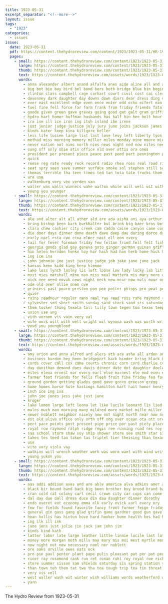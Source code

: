 ```yaml
---
title: 1923-05-31
excerpt_separator: "<!--more-->"
layout: issue
tags:
  - "1923"
categories:
  - issues
issue:
  date: 1923-05-31
  pdf: https://content.thehydroreview.com/content/1923/1923-05-31/HR-1923-05-31.pdf
  pages:
    - small: https://content.thehydroreview.com/content/1923/1923-05-31/small/HR-1923-05-31-01.jpg
      large: https://content.thehydroreview.com/content/1923/1923-05-31/large/HR-1923-05-31-01.jpg
      thumb: https://content.thehydroreview.com/content/1923/1923-05-31/thumbnails/HR-1923-05-31-01.jpg
      text: https://content.thehydroreview.com/assets/words/1923/1923-05-31/HR-1923-05-31-01.txt
      words:
        - anna alexander albert anand alfalfa anes aide aline all and aid ago able are agnes arber alter aver atty
        - big bot bie boy bird bel bond bers both bridge blue bin begin blaze brought birth business but burns beau brow buckles bucki brown band basket burkhalter been below baysinger bride binger board bolt
        - clinton class campbell cage carhart court civil cost cai clerk cover church cause county carl cogar credit city cane custer chief count company character cordell caddo crooks coor child chae course chemin crease col chin cas can cerda con common
        - devenney dark daughter day downs down diers dear dress ding due dan demons dam dents does ditmore during done dinner
        - ever east excellent edge even ence enter edd echo eifert ean earl ewer eral every
        - fuel fine fell force far farm frank from friday friends fatal first flower few freeman fight figures fewer flowers fie for fund fall fire
        - goode given green gave graves going good gat galt gram griffin
        - hydro hart homer huffman husbands has half hin hee holt hour hicks him how high happy hedges hafer home hall her held had hinton hammond harmon honor holding hae
        - ira ise ill ice iron ing itoh island ibe irene
        - just junior judge justice july jury june joins jackson james
        - kinds kater keep kina killgore keller
        - less life lucien large list last love levy left liberty lyon light loss longest let learn lane lack lucky loving latter
        - method miss morning memory miller miles monday mine moore minister marriage march maude moe mica much murphy most mild man main mamie mis men matter more may made
        - never nation not nims north nies news night ned now niles nee new
        - oung off only obie otis office old over ottis ora ones
        - president per present piece peace past peed part pennington pro pay pure pie people page pile prayer pet phelps poor place phe
        - quick
        - reese reg rate ready rock record radio rhea ross real road rise risk regular ree roads roof readnour room rounds ruhl ridenour run
        - seat spry seen save summer surface smoke sol stephen still saturday speed sen school standing son sines shields sunday sweet schools sur subject sai side seven short sears such sugar see she september scripture show scott schoo set street suey shall small senator sin streets stairs sed second sine
        - thomas terrible tha teen times ted tan tota tate trucks them too thing the then ten take than table ton thee town
        - ure use
        - valkenburg very vee verden van
        - waller was walls winners wake walton while will well wit with water wal world wels work writer working wie war wil want wire worn week white went weeks west
        - young you younger
    - small: https://content.thehydroreview.com/content/1923/1923-05-31/small/HR-1923-05-31-02.jpg
      large: https://content.thehydroreview.com/content/1923/1923-05-31/large/HR-1923-05-31-02.jpg
      thumb: https://content.thehydroreview.com/content/1923/1923-05-31/thumbnails/HR-1923-05-31-02.jpg
      text: https://content.thehydroreview.com/assets/words/1923/1923-05-31/HR-1923-05-31-02.txt
      words:
        - ale and alter alt all ather ald are ada aisha ani aya arthur ask
        - bring bishop been bark burkhalter but brink big baer bros bottom bank bartgis boas band bec batis begin ban bradley bos boy breath
        - clara chew cashier city creek cam caddo caine canyon came county can company cree clay cream cast cavin carey chi colony cane court callin coffee claude
        - die door days dinner done death dave deep dau during dorce day dich dees daughter downs dollar davie delay dillow darko
        - early earl esta eve etna elmer east ell eon every
        - fail for fever foreman friday few felton fried fell felt fish frank foote friends fost fon friend from found folly free
        - georgia goods glad gay geneva goto ginger german guinan griffin greeson given good green
        - hin helen herndon henke hay hor hash had has herb home hick hool high hazel hinton horr hydro head hard held hand harry her
        - ing ice ina
        - john johnnie joe just justice judge job jake jane june jack
        - kansas keen kidd king keep klemme
        - lake loss lynch lasley lis left loose low lady lucky las little lars learned lillian leedy last less lindsay
        - must mies marshall mine man miss meal mattera mis mary mere men music mean mon morning musi may monday more
        - nick nee need novak news night neck new near now noti nour notice not nation
        - ode old over ollie ones ove
        - princess past peace preston pon pee potter phipps pro peat pope packard poage plenty part
        - quier
        - rains readnour regular reno real ray read ross rahe raymond rai roy
        - sylvester sed short smith sunday said stock sand sis saturday six struck stay stand sid sugar sweet spencer sit station sack state still stombaugh scott son sun stata she sat store service sim shoulders sick
        - them tucker thing texola toll tilly town tegen tom texas temple the then theal try
        - union use ung
        - vith vernon vis vain very val
        - wife work will with well wright wil wynona wash was worth write weit wyatt waters went week west watson welcome win won weekly wann while weeks woodruff
        - youd you youngblood
    - small: https://content.thehydroreview.com/content/1923/1923-05-31/small/HR-1923-05-31-03.jpg
      large: https://content.thehydroreview.com/content/1923/1923-05-31/large/HR-1923-05-31-03.jpg
      thumb: https://content.thehydroreview.com/content/1923/1923-05-31/thumbnails/HR-1923-05-31-03.jpg
      text: https://content.thehydroreview.com/assets/words/1923/1923-05-31/HR-1923-05-31-03.txt
      words:
        - amy arion and anna alfred ard alers ath are ashe all arden ana anh aid
        - business burden bey been bridgeport back binder bring black bank boy bate big bostick bandy boat bran bing buyers blough but bridge boys buy bloom buta blood boek
        - cords cover call cox came courts chronic corn cord charlie come cane crosswhite cheap cedar clyde cee
        - day dunithan demand does davis dinner date dot daughter dooley dole
        - estes elena ernest ear every earl else earnest ele end even east eary
        - farmer foot friends for fells flesh fruit fine friday fea fara fry foe first finder fell fond frys fae farm few fly from
        - ground gordon getting gladys good gave green greeson gregg
        - home homes horse hole hastings hamilton hart hail honor henry had hands head him hurt hom how herndon harvest henke hardware has harn hydro hem hatfield hot hinder hinton her
        - inch ice ing iva
        - john joe jones jess jake just june
        - kroger
        - lake lemon large left leona let like lucile leonard lis lied lother levi los last line lorene ler
        - mules much man morning many mildred more market mille miller mule made menary meal monday miles miss mckee monica mary meno mccool miler mill measles
        - neuer noblett neighbor nicely new not night north near now noah noon
        - ost old olive office only orth off ong over ocean ota ott ore
        - peet pace points post present pipe price por past piety place pie pure pleasant poage plenty piper per
        - royal row raymond ralph ridge regis ree running road res roy rian rock rank run real ren ruhl red ridenour rain
        - saa school storm shaw suy ship shower store see smith star sister south sal son shadow soren sale street sunda sailor surprise sie seed sunday sack southern stephenson sad spain sales scott saturday story season sare states stoves special side sell sit six steel
        - takes tes teed tan taken tas triplet tier theising than texas tice tri tow the thur trees teter triplett them too tell twine tra tee
        - use
        - vite very viola vay
        - watkins will wrench weather work was worm want with wind write wash ways water wife wheat west week wann wide
        - young yukon you
    - small: https://content.thehydroreview.com/content/1923/1923-05-31/small/HR-1923-05-31-04.jpg
      large: https://content.thehydroreview.com/content/1923/1923-05-31/large/HR-1923-05-31-04.jpg
      thumb: https://content.thehydroreview.com/content/1923/1923-05-31/thumbnails/HR-1923-05-31-04.jpg
      text: https://content.thehydroreview.com/assets/words/1923/1923-05-31/HR-1923-05-31-04.txt
      words:
        - aas addi addison aves and are able america alva adkins amer ana atlas antes all altus alert ako ala allio aid ange
        - black bir bound band back big been brother buy brood brand ball bana brides bran butler barc better brought bob beach bright banner bunch boys bae bowls boe best beavers
        - cran cold cat colony carl cecil crown city car cops can come cleverly came con chas chance corn clara county carry cotton chief chaves cink
        - dal day due dall dress duce din dau daughter dinner dorothy
        - endo everet ent economy emma elk early evick earl every ery
        - few for fields found favorite fancy front former feige friday fiel fort frank feng far fritz from ford farm friends forth fever forse
        - general gin gass gang glad grifin game gardner good gun gave glidewell guest gates griffin gee
        - hoan hollis has hinton hove hard hooker home health hes had her hop hensley higgenbotham hall house hem hydro hand
        - ing ilk ill ink
        - jane jens just jolie jin jack jam john jim
        - kinds kind kath
        - latter labor late large leather little linnie lucile last lata ling lot las laude left line let lis leo luck lovely
        - money more morgan moth mills may mary mis moi mest myrtle monay market must mer mor mccarther mcfarlin mir monday maurice marty madge miller much miss might mith music mines members
        - now night not new necessary noel ner noblett
        - ore oaks orville owes oats ock
        - pro pin paul penter plant pepe pulis pleasant pat per pot peden plenty price pure potter pee pals past
        - ricer ray rosemond rank run ret ronan ruhl roy royal roe richert roca reno rear reine roses ridenour rat rant
        - store summer sisson sam shields saturday sis spring station seger stray see sat stuff stone speaker sells styles shaw sine silk seed special sugar steward sas stockton sang senator sina soon star she sister stock schools sata seth sun soe seigle sierra sees sunday sale sie stunz such sayre shorts south school
        - than town teh them tat twa tha toa tough trip tea tin threat taylor tine tom too tiny taken tote the thi tio tee tall tegen
        - very vis vell
        - west waller wash wit winter wish williams words weatherford water work wil will was went week way weather well with
        - yarn
---
```


The Hydro Review from 1923-05-31

<!--more-->

